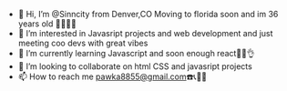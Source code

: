 - 👋 Hi, I’m @Sinncity from Denver,CO Moving to florida soon and im 36 years old 🥳🥳🥳🥳
- 👀 I’m interested in Javasript projects and web development and just meeting coo devs with great vibes
- 🌱 I’m currently learning  Javascript and soon enough react🙌🙌👌
- 💞️ I’m looking to collaborate on html CSS and javasript projects
- 📫 How to reach me pawka8855@gmail.com☎️📞📱📲

<!---
Sinncity/Sinncity is a ✨ special ✨ repository because its `README.md` (this file) appears on your GitHub profile.
You can click the Preview link to take a look at your changes.
--->
